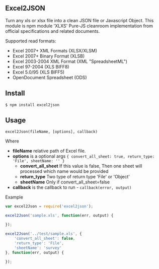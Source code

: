 ## Excel2JSON
Turn any xls or xlsx file into a clean JSON file or Javascript Object. This module is npm module 'XLXS'  Pure-JS cleanroom implementation from official specifications and related documents.

Supported read formats:
- Excel 2007+ XML Formats (XLSX/XLSM)
- Excel 2007+ Binary Format (XLSB)
- Excel 2003-2004 XML Format (XML "SpreadsheetML")
- Excel 97-2004 (XLS BIFF8)
- Excel 5.0/95 (XLS BIFF5)
- OpenDocument Spreadsheet (ODS)

## Install

    $ npm install excel2json

## Usage

`excel2Json(fileName, [options], callback)`

Where

  * **fileName** relative path of Excel file.
  * **options**  is a optional args `{
      convert_all_sheet: true,
      return_type: 'File',
      sheetName: ''
  }`
    * **convert_all_sheet** If this value is false, Then one sheet will processed which name would be provided
    * **return_type** Two type of return type 'File' or 'Object'
    * **sheetName** Only if convert_all_sheet=false
  * **callback** is the callback to run - `callback(error, output)`

Example
```javascript
var excel2Json = require('excel2json');

excel2Json('sample.xls', function(err, output) {

});

excel2Json('../test/sample.xls', {
    'convert_all_sheet': false,
    'return_type': 'File',
    'sheetName': 'survey'
}, function(err, output) {
    
});
```
